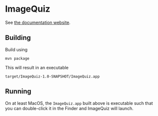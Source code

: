 # ImageQuiz

See [the documentation website](http://jasig.github.io/ImageQuiz).

## Building

Build using 

```ShellSession
mvn package
```

This will result in an executable

`target/ImageQuiz-1.0-SNAPSHOT/ImageQuiz.app`

## Running

On at least MacOS, the `ImageQuiz.app` built above is executable such that you can double-click it in the Finder and ImageQuiz will launch.
